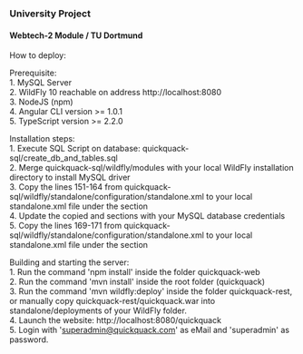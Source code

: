 <h3>University Project</h3>
<h4>Webtech-2 Module / TU Dortmund</h4>


How to deploy:<br>

Prerequisite:<br>
	1. MySQL Server<br>
	2. WildFly 10 reachable on address http://localhost:8080<br>
	3. NodeJS (npm)<br>
	4. Angular CLI version >= 1.0.1<br>
	5. TypeScript version >= 2.2.0<br>


Installation steps:<br>
	1. Execute SQL Script on database: quickquack-sql/create_db_and_tables.sql<br>
	2. Merge quickquack-sql/wildfly/modules with your local WildFly installation directory to install MySQL driver<br>
	3. Copy the lines 151-164 from quickquack-sql/wildfly/standalone/configuration/standalone.xml to your local standalone.xml file under the <datasources> section<br>
	4. Update the copied <user-name> and <password> sections with your MySQL database credentials<br>
	5. Copy the lines 169-171 from quickquack-sql/wildfly/standalone/configuration/standalone.xml to your local standalone.xml file under the <drivers> section<br>


Building and starting the server:<br>
	1. Run the command 'npm install' inside the folder quickquack-web<br>
	2. Run the command 'mvn install' inside the root folder (quickquack)<br>
	3. Run the command 'mvn wildfly:deploy' inside the folder quickquack-rest, or manually copy quickquack-rest/quickquack.war into standalone/deployments of your WildFly folder.<br>
	4. Launch the website: http://localhost:8080/quickquack<br>
	5. Login with 'superadmin@quickquack.com' as eMail and 'superadmin' as password.<br>
